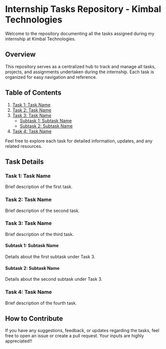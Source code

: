 # Internship Tasks Repository - Kimbal Technologies

Welcome to the repository documenting all the tasks assigned during my internship at Kimbal Technologies.

## Overview

This repository serves as a centralized hub to track and manage all tasks, projects, and assignments undertaken during the internship. Each task is organized for easy navigation and reference.

## Table of Contents

1. [Task 1: Task Name](#task-1-task-name)
2. [Task 2: Task Name](#task-2-task-name)
3. [Task 3: Task Name](#task-3-task-name)
   - [Subtask 1: Subtask Name](#subtask-1-subtask-name)
   - [Subtask 2: Subtask Name](#subtask-2-subtask-name)
4. [Task 4: Task Name](#task-4-task-name)

Feel free to explore each task for detailed information, updates, and any related resources.

## Task Details

### Task 1: Task Name

Brief description of the first task.

### Task 2: Task Name

Brief description of the second task.

### Task 3: Task Name

Brief description of the third task.

#### Subtask 1: Subtask Name

Details about the first subtask under Task 3.

#### Subtask 2: Subtask Name

Details about the second subtask under Task 3.

### Task 4: Task Name

Brief description of the fourth task.

## How to Contribute

If you have any suggestions, feedback, or updates regarding the tasks, feel free to open an issue or create a pull request. Your inputs are highly appreciated!!




